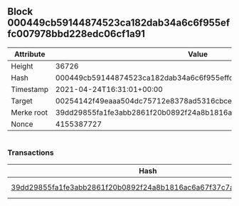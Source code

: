## Block 000449cb59144874523ca182dab34a6c6f955effc007978bbd228edc06cf1a91

Attribute | Value
--- | ---
Height | 36726
Hash | 000449cb59144874523ca182dab34a6c6f955effc007978bbd228edc06cf1a91
Timestamp | 2021-04-24T16:31:01+00:00
Target | 00254142f49eaaa504dc75712e8378ad5316cbcead634704b3734b6271167cc4
Merke root | 39dd29855fa1fe3abb2861f20b0892f24a8b1816ac6a67f37c7a6804f12f9c44
Nonce | 4155387727

```

```

### Transactions

Hash | Amount
--- | ---
[39dd29855fa1fe3abb2861f20b0892f24a8b1816ac6a67f37c7a6804f12f9c44](39dd29855fa1fe3abb2861f20b0892f24a8b1816ac6a67f37c7a6804f12f9c44.md) | 10.00000000 SKEPTI 
